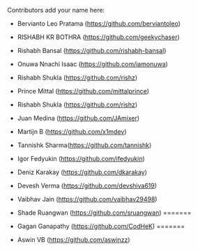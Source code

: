 Contributors add your name here:

- Bervianto Leo Pratama (https://github.com/berviantoleo)

- RISHABH KR BOTHRA (https://github.com/geekychaser)

- Rishabh Bansal (https://github.com/rishabh-bansal)

- Onuwa Nnachi Isaac (https://github.com/iamonuwa)

- Rishabh Shukla (https://github.com/rishz)

- Prince Mittal (https://github.com/mittalprince)

- Rishabh Shukla (https://github.com/rishz)

- Juan Medina (https://github.com/JAmixer)

- Martijn B (https://github.com/x1mdev)

- Tannishk Sharma(https://github.com/tannishk)

- Igor Fedyukin (https://github.com/ifedyukin)

- Deniz Karakay (https://github.com/dkarakay)

- Devesh Verma (https://github.com/devshiva619)

- Vaibhav Jain (https://github.com/vaibhav29498)

- Shade Ruangwan (https://github.com/sruangwan)
=======
- Gagan Ganapathy (https://github.com/CodHeK)
=======
- Aswin VB (https://github.com/aswinzz)




